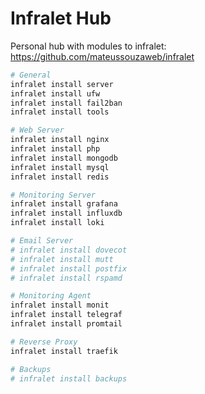 # Infralet Hub

Personal hub with modules to infralet: \
<https://github.com/mateussouzaweb/infralet>

```bash
# General
infralet install server
infralet install ufw
infralet install fail2ban
infralet install tools

# Web Server
infralet install nginx
infralet install php
infralet install mongodb
infralet install mysql
infralet install redis

# Monitoring Server
infralet install grafana
infralet install influxdb
infralet install loki

# Email Server
# infralet install dovecot
# infralet install mutt
# infralet install postfix
# infralet install rspamd

# Monitoring Agent
infralet install monit
infralet install telegraf
infralet install promtail

# Reverse Proxy
infralet install traefik

# Backups
# infralet install backups
```
